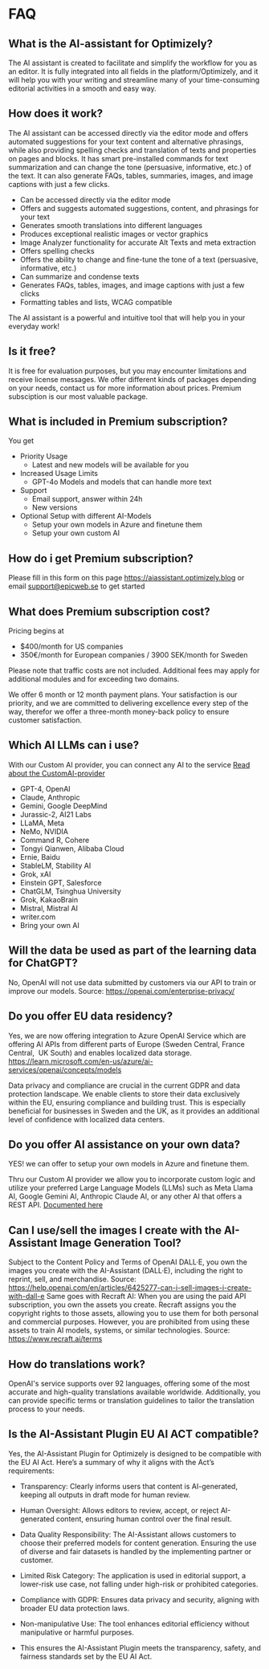 # FAQ

## What is the AI-assistant for Optimizely?
The AI assistant is created to facilitate and simplify the workflow for you as an editor. It is fully integrated into all fields in the platform/Optimizely, and it will help you with your writing and streamline many of your time-consuming editorial activities in a smooth and easy way.

## How does it work? 
The AI assistant can be accessed directly via the editor mode and offers automated suggestions for your text content and alternative phrasings, while also providing spelling checks and translation of texts and properties on pages and blocks. It has smart pre-installed commands for text summarization and can change the tone (persuasive, informative, etc.) of the text. It can also generate FAQs, tables, summaries, images, and image captions with just a few clicks.

- Can be accessed directly via the editor mode
- Offers and suggests automated suggestions, content, and phrasings for your text
- Generates smooth translations into different languages
- Produces exceptional realistic images or vector graphics
- Image Analyzer functionality for accurate Alt Texts and meta extraction
- Offers spelling checks
- Offers the ability to change and fine-tune the tone of a text (persuasive, informative, etc.)
- Can summarize and condense texts
- Generates FAQs, tables, images, and image captions with just a few clicks
- Formatting tables and lists, WCAG compatible

The AI assistant is a powerful and intuitive tool that will help you in your everyday work!

## Is it free?
It is free for evaluation purposes, but you may encounter limitations and receive license messages. We offer different kinds of packages depending on your needs, contact us for more information about prices. Premium subsciption is our most valuable package.

## What is included in Premium subscription? 
You get 
- Priority Usage
   - Latest and new models will be available for you
- Increased Usage Limits
   - GPT-4o Models and models that can handle more text
- Support
   - Email support, answer within 24h
   - New versions
- Optional Setup with different AI-Models
   - Setup your own models in Azure and finetune them
   - Setup your own custom AI

## How do i get Premium subscription?
Please fill in this form on this page https://aiassistant.optimizely.blog or email support@epicweb.se to get started

## What does Premium subscription cost?
Pricing begins at 
- $400/month for US companies 
- 350€/month for European companies / 3900 SEK/month for Sweden

Please note that traffic costs are not included. Additional fees may apply for additional modules and for exceeding two domains.

We offer 6 month or 12 month payment plans. Your satisfaction is our priority, and we are committed to delivering excellence every step of the way, therefor we offer a three-month money-back policy to ensure customer satisfaction.

## Which AI LLMs can i use? 

With our Custom AI provider, you can connect any AI to the service [Read about the CustomAI-provider](custom-ai.md)

- GPT-4, OpenAI
- Claude, Anthropic
- Gemini, Google DeepMind
- Jurassic-2, AI21 Labs
- LLaMA, Meta
- NeMo, NVIDIA
- Command R, Cohere
- Tongyi Qianwen, Alibaba Cloud
- Ernie, Baidu
- StableLM, Stability AI
- Grok, xAI
- Einstein GPT, Salesforce
- ChatGLM, Tsinghua University
- Grok, KakaoBrain
- Mistral, Mistral AI
- writer.com
- Bring your own AI

## Will the data be used as part of the learning data for ChatGPT? 
No, OpenAI will not use data submitted by customers via our API to train or improve our models. Source: https://openai.com/enterprise-privacy/

## Do you offer EU data residency?

Yes, we are now offering integration to Azure OpenAI Service which are offering AI APIs from different parts of Europe (Sweden Central, France Central,  UK South) and enables localized data storage. https://learn.microsoft.com/en-us/azure/ai-services/openai/concepts/models

Data privacy and compliance are crucial in the current GDPR and data protection landscape. We enable clients to store their data exclusively within the EU, ensuring compliance and building trust. This is especially beneficial for businesses in Sweden and the UK, as it provides an additional level of confidence with localized data centers.

## Do you offer AI assistance on your own data?

YES! we can offer to setup your own models in Azure and finetune them.

Thru our Custom AI provider we allow you to incorporate custom logic and utilize your preferred Large Language Models (LLMs) such as Meta Llama AI, Google Gemini AI, Anthropic Claude AI, or any other AI that offers a REST API. [Documented here](custom-ai.md)

## Can I use/sell the images I create with the AI-Assistant Image Generation Tool?

Subject to the Content Policy and Terms of OpenAI DALL·E, you own the images you create with the AI-Assistant (DALL·E), including the right to reprint, sell, and merchandise. 
Source:  https://help.openai.com/en/articles/6425277-can-i-sell-images-i-create-with-dall-e 
Same goes with Recraft AI: When you are using the paid API subscription, you own the assets you create. Recraft assigns you the copyright rights to those assets, allowing you to use them for both personal and commercial purposes. However, you are prohibited from using these assets to train AI models, systems, or similar technologies.
Source: https://www.recraft.ai/terms

## How do translations work?
OpenAI's service supports over 92 languages, offering some of the most accurate and high-quality translations available worldwide. Additionally, you can provide specific terms or translation guidelines to tailor the translation process to your needs.

## Is the AI-Assistant Plugin EU AI ACT compatible?
Yes, the AI-Assistant Plugin for Optimizely is designed to be compatible with the EU AI Act. Here’s a summary of why it aligns with the Act’s requirements:

- Transparency: Clearly informs users that content is AI-generated, keeping all outputs in draft mode for human review.
- Human Oversight: Allows editors to review, accept, or reject AI-generated content, ensuring human control over the final result.
- Data Quality Responsibility: The AI-Assistant allows customers to choose their preferred models for content generation. Ensuring the use of diverse and fair datasets is handled by the implementing partner or customer.
- Limited Risk Category: The application is used in editorial support, a lower-risk use case, not falling under high-risk or prohibited categories.
- Compliance with GDPR: Ensures data privacy and security, aligning with broader EU data protection laws.
- Non-manipulative Use: The tool enhances editorial efficiency without manipulative or harmful purposes.

- This ensures the AI-Assistant Plugin meets the transparency, safety, and fairness standards set by the EU AI Act.